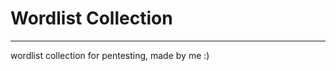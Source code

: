 # Wordlist Collection
-------------------------------------------------

wordlist collection for pentesting, made by me :)
